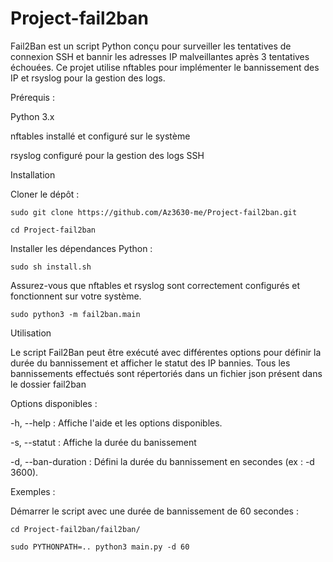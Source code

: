 # Project-fail2ban

Fail2Ban est un script Python conçu pour surveiller les tentatives de connexion SSH et bannir les adresses IP malveillantes après 3 tentatives échouées. Ce projet utilise nftables pour implémenter le bannissement des IP et rsyslog pour la gestion des logs.

Prérequis :

Python 3.x

nftables installé et configuré sur le système

rsyslog configuré pour la gestion des logs SSH

Installation

Cloner le dépôt :
```
sudo git clone https://github.com/Az3630-me/Project-fail2ban.git

cd Project-fail2ban
```
Installer les dépendances Python :
```
sudo sh install.sh
```
Assurez-vous que nftables et rsyslog sont correctement configurés et fonctionnent sur votre système.
```
sudo python3 -m fail2ban.main
```
Utilisation

Le script Fail2Ban peut être exécuté avec différentes options pour définir la durée du bannissement et afficher le statut des IP bannies.
Tous les bannissements effectués sont répertoriés dans un fichier json présent dans le dossier fail2ban

Options disponibles :

-h, --help : Affiche l'aide et les options disponibles.

-s, --statut : Affiche la durée du banissement 

-d, --ban-duration : Défini la durée du bannissement en secondes (ex : -d 3600).

Exemples :

Démarrer le script avec une durée de bannissement de 60 secondes :
```
cd Project-fail2ban/fail2ban/ 

sudo PYTHONPATH=.. python3 main.py -d 60
```
